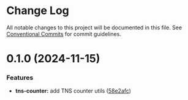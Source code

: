 # Change Log

All notable changes to this project will be documented in this file.
See [Conventional Commits](https://conventionalcommits.org) for commit guidelines.

# 0.1.0 (2024-11-15)

### Features

- **tns-counter:** add TNS counter utils ([58e2afc](https://github.com/rambler-digital-solutions/rambler-common/commit/58e2afc2040f2c2ae636d79dd6808741a2d37d83))
